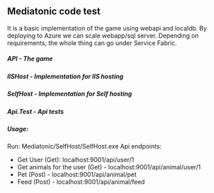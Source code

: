 ## Mediatonic code test 

It is a basic implementation of the game using webapi and localdb. By deploying to Azure we can scale webapp/sql server. 
Depending on requirements, the whole thing can go under Service Fabric.

##### API - The game
##### IISHost - Implementation for IIS hosting
##### SelfHost - Implementation for Self hosting
##### Api.Test - Api tests

##### Usage:
Run: Mediatonic/SelfHost/SelfHost.exe
Api endpoints:
- Get User (Get): localhost:9001/api/user/1 
- Get animals for the user (Get) - localhost:9001/api/animal/user/1
- Pet (Post) - localhost:9001/api/animal/pet
- Feed (Post) - localhost:9001/api/animal/feed